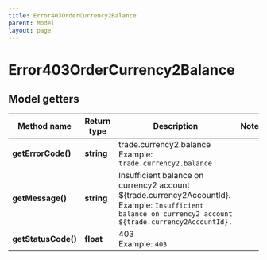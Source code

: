 ```yaml
---
title: Error403OrderCurrency2Balance
parent: Model
layout: page
---
```


# Error403OrderCurrency2Balance

## Model getters

Method name | Return type | Description | Notes
------------ | ------------- | ------------- | -------------
**getErrorCode()** | **string** | trade.currency2.balance <br>Example: `trade.currency2.balance` |
**getMessage()** | **string** | Insufficient balance on currency2 account ${trade.currency2AccountId}. <br>Example: `Insufficient balance on currency2 account ${trade.currency2AccountId}.` |
**getStatusCode()** | **float** | 403 <br>Example: `403` |

